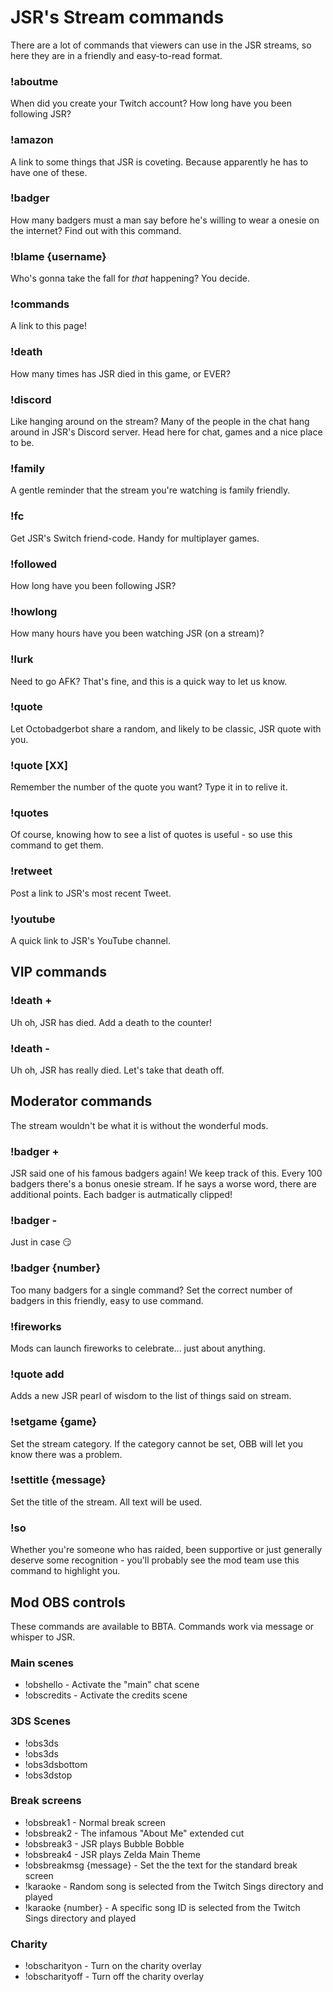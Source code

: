 # JSR's Stream commands
There are a lot of commands that viewers can use in the JSR streams, so here they are in a friendly and easy-to-read format.

### !aboutme
When did you create your Twitch account? How long have you been following JSR?

### !amazon
A link to some things that JSR is coveting. Because apparently he has to have one of these.

### !badger
How many badgers must a man say before he's willing to wear a onesie on the internet? Find out with this command.

### !blame {username}
Who's gonna take the fall for _that_ happening? You decide.

### !commands
A link to this page!

### !death
How many times has JSR died in this game, or EVER?

### !discord
Like hanging around on the stream? Many of the people in the chat hang around in JSR's Discord server. Head here for chat, games and a nice place to be.

### !family
A gentle reminder that the stream you're watching is family friendly.

### !fc
Get JSR's Switch friend-code. Handy for multiplayer games.

### !followed
How long have you been following JSR?

### !howlong
How many hours have you been watching JSR (on a stream)?

### !lurk
Need to go AFK? That's fine, and this is a quick way to let us know.

### !quote
Let Octobadgerbot share a random, and likely to be classic, JSR quote with you.

### !quote [XX]
Remember the number of the quote you want? Type it in to relive it.

### !quotes
Of course, knowing how to see a list of quotes is useful - so use this command to get them.

### !retweet
Post a link to JSR's most recent Tweet.

### !youtube
A quick link to JSR's YouTube channel.

## VIP commands

### !death +
Uh oh, JSR has died. Add a death to the counter!

### !death -
Uh oh, JSR has really died. Let's take that death off.

## Moderator commands
The stream wouldn't be what it is without the wonderful mods.

### !badger +
JSR said one of his famous badgers again! We keep track of this. Every 100 badgers there's a bonus onesie stream. If he says a worse word, there are additional points. Each badger is autmatically clipped!

### !badger -
Just in case 😏

### !badger {number}
Too many badgers for a single command? Set the correct number of badgers in this friendly, easy to use command.

### !fireworks
Mods can launch fireworks to celebrate... just about anything.

### !quote add
Adds a new JSR pearl of wisdom to the list of things said on stream.

### !setgame {game}
Set the stream category. If the category cannot be set, OBB will let you know there was a problem.

### !settitle {message}
Set the title of the stream. All text will be used.

### !so
Whether you're someone who has raided, been supportive or just generally deserve some recognition - you'll probably see the mod team use this command to highlight you.

## Mod OBS controls
These commands are available to BBTA. Commands work via message or whisper to JSR.

### Main scenes
* !obshello - Activate the "main" chat scene
* !obscredits - Activate the credits scene

### 3DS Scenes
* !obs3ds
* !obs3ds
* !obs3dsbottom
* !obs3dstop

### Break screens
* !obsbreak1 - Normal break screen
* !obsbreak2 - The infamous "About Me" extended cut
* !obsbreak3 - JSR plays Bubble Bobble
* !obsbreak4 - JSR plays Zelda Main Theme
* !obsbreakmsg {message} - Set the the text for the standard break screen
* !karaoke - Random song is selected from the Twitch Sings directory and played
* !karaoke {number} - A specific song ID is selected from the Twitch Sings directory and played

### Charity
* !obscharityon - Turn on the charity overlay
* !obscharityoff - Turn off the charity overlay

